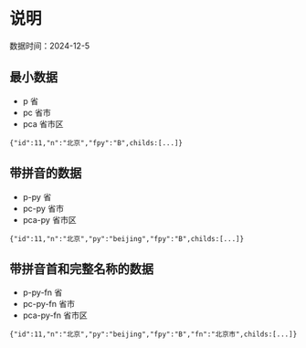 # 说明

数据时间：2024-12-5

## 最小数据

* p 省
* pc 省市
* pca 省市区
```
{"id":11,"n":"北京","fpy":"B",childs:[...]}
```

## 带拼音的数据

* p-py 省
* pc-py 省市
* pca-py 省市区
```
{"id":11,"n":"北京","py":"beijing","fpy":"B",childs:[...]}
```


## 带拼音首和完整名称的数据

* p-py-fn 省
* pc-py-fn 省市
* pca-py-fn 省市区
```
{"id":11,"n":"北京","py":"beijing","fpy":"B","fn":"北京市",childs:[...]}
```